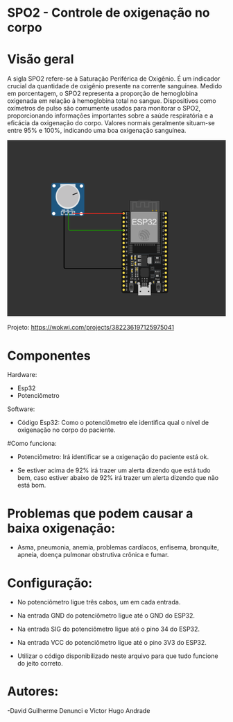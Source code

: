# SPO2 - Controle de oxigenação no corpo

# Visão geral
A sigla SPO2 refere-se à Saturação Periférica de Oxigênio. É um indicador crucial da quantidade de oxigênio presente na corrente sanguínea. Medido em porcentagem, o SPO2 representa a proporção de hemoglobina oxigenada em relação à hemoglobina total no sangue. Dispositivos como oxímetros de pulso são comumente usados para monitorar o SPO2, proporcionando informações importantes sobre a saúde respiratória e a eficácia da oxigenação do corpo. Valores normais geralmente situam-se entre 95% e 100%, indicando uma boa oxigenação sanguínea.

![Alt text](image.png)

Projeto: https://wokwi.com/projects/382236197125975041

# Componentes

Hardware:
- Esp32
- Potenciômetro


Software:
- Código Esp32: Como o potenciômetro ele identifica qual o nível de oxigenação no corpo do paciente.


#Como funciona:

- Potenciômetro: Irá identificar se a oxigenação do paciente está ok. 

- Se estiver acima de 92% irá trazer um alerta dizendo que está tudo bem, caso estiver abaixo de 92% irá trazer um alerta dizendo que não está bom.

# Problemas que podem causar a baixa oxigenação: 

- Asma, pneumonia, anemia, problemas cardíacos, enfisema, bronquite, apneia, doença pulmonar obstrutiva crônica e fumar.



# Configuração:

- No potenciômetro ligue três cabos, um em cada entrada.

- Na entrada GND do potenciômetro ligue até o GND do ESP32.

- Na entrada SIG do potenciômetro ligue até o pino 34 do ESP32.

- Na entrada VCC do potenciômetro ligue até o pino 3V3 do ESP32.

- Utilizar o código disponibilizado neste arquivo para que tudo funcione do jeito correto.


# Autores:

-David Guilherme Denunci e Victor Hugo Andrade